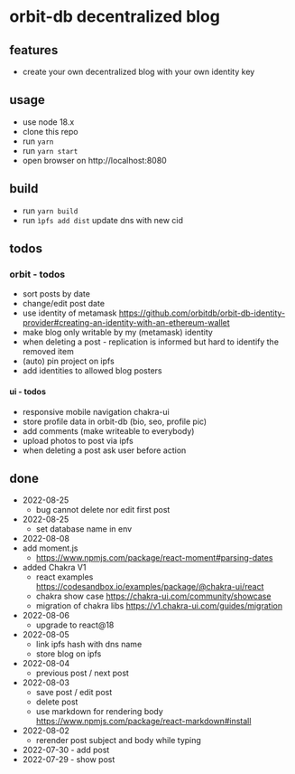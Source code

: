# orbit-db decentralized blog
## features
- create your own decentralized blog with your own identity key

## usage
- use node 18.x
- clone this repo 
- run ``yarn``
- run ``yarn start``
- open browser on http://localhost:8080

## build 
- run ``yarn build``
- run ``ìpfs add dist`` update dns with new cid 

## todos
### orbit - todos
- sort posts by date
- change/edit post date  
- use identity of metamask https://github.com/orbitdb/orbit-db-identity-provider#creating-an-identity-with-an-ethereum-wallet
- make blog only writable by my (metamask) identity
- when deleting a post - replication is informed but hard to identify the removed item
- (auto) pin project on ipfs
- add identities to allowed blog posters

#### ui - todos
- responsive mobile navigation chakra-ui
- store profile data in orbit-db (bio, seo, profile pic)
- add comments (make writeable to everybody)
- upload photos to post via ipfs
- when deleting a post ask user before action

## done
- 2022-08-25 
    - bug cannot delete nor edit first post
- 2022-08-25 
    - set database name in env
- 2022-08-08
- add moment.js 
    - https://www.npmjs.com/package/react-moment#parsing-dates
- added Chakra V1 
    - react examples https://codesandbox.io/examples/package/@chakra-ui/react
    - chakra show case https://chakra-ui.com/community/showcase
    - migration of chakra libs https://v1.chakra-ui.com/guides/migration
- 2022-08-06
    - upgrade to react@18 
- 2022-08-05
    - link ipfs hash with dns name
    - store blog on ipfs 
- 2022-08-04
    - previous post / next post 
- 2022-08-03
    - save post / edit post
    - delete post
    - use markdown for rendering body https://www.npmjs.com/package/react-markdown#install
- 2022-08-02 
    - rerender post subject and body while typing 
- 2022-07-30 - add post
- 2022-07-29 - show post